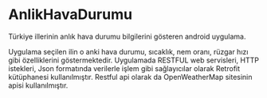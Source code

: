 # AnlikHavaDurumu
Türkiye illerinin anlık hava durumu bilgilerini gösteren android uygulama.

Uygulama seçilen ilin o anki hava durumu, sıcaklık, nem oranı, rüzgar hızı gibi özelliklerini göstermektedir. 
Uygulamada RESTFUL web servisleri, HTTP istekleri, Json formatında verilerle işlem gibi sağlayıcılar olarak Retrofit kütüphanesi kullanılmıştır.
Restful api olarak da OpenWeatherMap sitesinin apisi kullanılmıştır.
